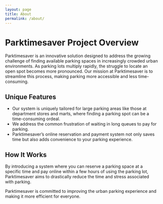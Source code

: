 ```yaml
---
layout: page
title: About
permalink: /about/
---
```


# Parktimesaver Project Overview

Parktimesaver is an innovative solution designed to address the growing challenge of finding available parking spaces in increasingly crowded urban environments. As parking lots multiply rapidly, the struggle to locate an open spot becomes more pronounced. Our mission at Parktimesaver is to streamline this process, making parking more accessible and less time-consuming.

## Unique Features

- Our system is uniquely tailored for large parking areas like those at department stores and marts, where finding a parking spot can be a time-consuming ordeal.
- We address the common frustration of waiting in long queues to pay for parking.
- Parktimesaver’s online reservation and payment system not only saves time but also adds convenience to your parking experience.

## How It Works

By introducing a system where you can reserve a parking space at a specific time and pay online within a few hours of using the parking lot, Parktimesaver aims to drastically reduce the time and stress associated with parking.

Parktimesaver is committed to improving the urban parking experience and making it more efficient for everyone.

